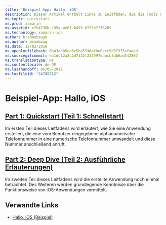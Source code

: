 ```yaml
---
title: 'Beispiel-App: Hallo, iOS'
description: Dieser Artikel enthält Links zu Leitfäden, die die Tools und Konzepte einführen, die zum Erstellen und Bereitstellen einer Xamarin.iOS-Anwendung erforderlich sind.
ms.topic: quickstart
ms.prod: xamarin
ms.assetid: cf04736b-c95a-4e6f-b49f-b7f2b7ff62b9
ms.technology: xamarin-ios
author: bradumbaugh
ms.author: brumbaug
ms.date: 12/02/2016
ms.openlocfilehash: 0b43ab85ec6c5ba5330af0e0ecc5d37375efaead
ms.sourcegitcommit: ea1dc12a3c2d7322f234997daacbfdb6ad542507
ms.translationtype: HT
ms.contentlocale: de-DE
ms.lasthandoff: 06/05/2018
ms.locfileid: "34785712"
---
```

# <a name="sample-app-hello-ios"></a>Beispiel-App: Hallo, iOS

##  <a name="part-1-quickstartiosget-startedhello-ioshello-ios-quickstartmd"></a>[Part 1: Quickstart (Teil 1: Schnellstart)](~/ios/get-started/hello-ios/hello-ios-quickstart.md)

Im ersten Teil dieses Leitfadens wird erläutert, wie Sie eine Anwendung erstellen, die eine vom Benutzer eingegebene alphanumerische Telefonnummer in eine numerische Telefonnummer umwandelt und diese Nummer anschließend anruft.

##  <a name="part-2-deep-diveiosget-startedhello-ioshello-ios-deepdivemd"></a>[Part 2: Deep Dive (Teil 2: Ausführliche Erläuterungen)](~/ios/get-started/hello-ios/hello-ios-deepdive.md)

Im zweiten Teil dieses Leitfadens wird die erstellte Anwendung noch einmal betrachtet. Des Weiteren werden grundlegende Kenntnisse über die Funktionsweise von iOS-Anwendungen vermittelt.

## <a name="related-links"></a>Verwandte Links

- [Hallo, iOS (Beispiel)](https://developer.xamarin.com/samples/monotouch/Hello_iOS/)

